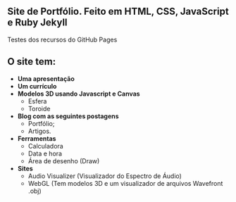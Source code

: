 ## Site de Portfólio. Feito em HTML, CSS, JavaScript e Ruby Jekyll

Testes dos recursos do GitHub Pages

## O site tem:

-   **Uma apresentação**
-   **Um currículo**
-   **Modelos 3D usando Javascript e Canvas**
    -   Esfera
    -   Toroide
-   **Blog com as seguintes postagens**
    -   Portfólio;
    -   Artigos.
-   **Ferramentas**
    -   Calculadora
    -   Data e hora
    -   Área de desenho (Draw)
-   **Sites**
    -   Audio Visualizer (Visualizador do Espectro de Áudio)
    -   WebGL (Tem modelos 3D e um visualizador de arquivos Wavefront .obj)
